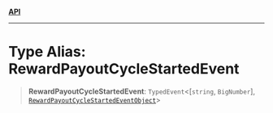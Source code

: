 [**API**](../../../README.md)

***

# Type Alias: RewardPayoutCycleStartedEvent

> **RewardPayoutCycleStartedEvent**: `TypedEvent`\<\[`string`, `BigNumber`\], [`RewardPayoutCycleStartedEventObject`](../interfaces/RewardPayoutCycleStartedEventObject.md)\>
